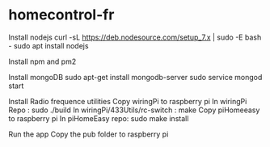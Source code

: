 # homecontrol-fr


Install nodejs
curl -sL https://deb.nodesource.com/setup_7.x | sudo -E bash -
sudo apt install nodejs

Install npm and pm2


Install mongoDB
sudo apt-get install mongodb-server
sudo service mongod start

Install Radio frequence utilities
Copy wiringPi to raspberry pi
In wiringPi Repo : sudo ./build
In wiringPi/433Utils/rc-switch : make
Copy piHomeeasy to raspberry pi
In piHomeEasy repo: sudo make install

Run the app
Copy the pub folder to raspberry pi
